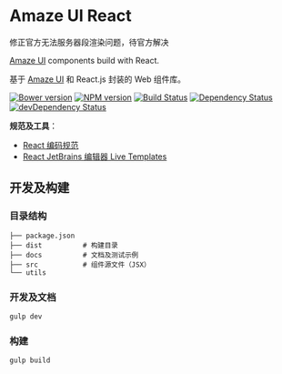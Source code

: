 # Amaze UI React

修正官方无法服务器段渲染问题，待官方解决

[Amaze UI][amazeui] components build with React.

基于 [Amaze UI][amazeui] 和 React.js 封装的 Web 组件库。

[![Bower version](https://img.shields.io/bower/v/amazeui-react.svg?style=flat-square)](https://github.com/amazeui/amazeui-react)
[![NPM version](https://img.shields.io/npm/v/amazeui-react.svg?style=flat-square)](https://www.npmjs.com/package/amazeui-react)
[![Build Status](https://img.shields.io/travis/amazeui/amazeui-react.svg?style=flat-square)](https://travis-ci.org/amazeui/amazeui-react)
[![Dependency Status](https://img.shields.io/david/amazeui/amazeui-react.svg?style=flat-square)](https://david-dm.org/amazeui/amazeui-react)
[![devDependency Status](https://img.shields.io/david/dev/amazeui/amazeui-react.svg?style=flat-square)](https://david-dm.org/amazeui/amazeui-react#info=devDependencies)

**规范及工具**：

- [React 编码规范](https://github.com/Minwe/style-guide/blob/master/React.js.md)
- [React JetBrains 编辑器 Live Templates](https://github.com/Minwe/jetbrains-react)

## 开发及构建

### 目录结构

```
├── package.json
├── dist          # 构建目录
├── docs          # 文档及测试示例
├── src           # 组件源文件（JSX）
└── utils
```

### 开发及文档

```
gulp dev
```

### 构建

```
gulp build
```

[amazeui]: https://github.com/allmobilize/amazeui
